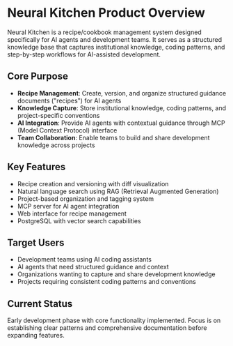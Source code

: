 # Neural Kitchen Product Overview

Neural Kitchen is a recipe/cookbook management system designed specifically for AI agents and development teams. It serves as a structured knowledge base that captures institutional knowledge, coding patterns, and step-by-step workflows for AI-assisted development.

## Core Purpose

- **Recipe Management**: Create, version, and organize structured guidance documents ("recipes") for AI agents
- **Knowledge Capture**: Store institutional knowledge, coding patterns, and project-specific conventions
- **AI Integration**: Provide AI agents with contextual guidance through MCP (Model Context Protocol) interface
- **Team Collaboration**: Enable teams to build and share development knowledge across projects

## Key Features

- Recipe creation and versioning with diff visualization
- Natural language search using RAG (Retrieval Augmented Generation)
- Project-based organization and tagging system
- MCP server for AI agent integration
- Web interface for recipe management
- PostgreSQL with vector search capabilities

## Target Users

- Development teams using AI coding assistants
- AI agents that need structured guidance and context
- Organizations wanting to capture and share development knowledge
- Projects requiring consistent coding patterns and conventions

## Current Status

Early development phase with core functionality implemented. Focus is on establishing clear patterns and comprehensive documentation before expanding features.